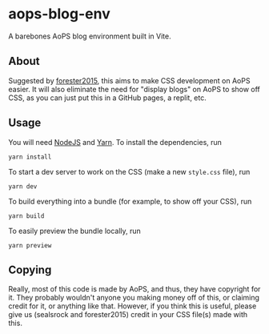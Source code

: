 # aops-blog-env

A barebones AoPS blog environment built in Vite.

## About

Suggested by [forester2015](https://artofproblemsolving.com/community/user/546163),
this aims to make CSS development on AoPS easier. It will also eliminate the need
for "display blogs" on AoPS to show off CSS, as you can just put this in a GitHub
pages, a replit, etc.

## Usage

You will need [NodeJS](https://nodejs.org/en/) and
[Yarn](https://www.npmjs.com/package/yarn). To install the dependencies, run

```
yarn install
```

To start a dev server to work on the CSS (make a new `style.css` file), run

```
yarn dev
```

To build everything into a bundle (for example, to show off your CSS), run

```
yarn build
```

To easily preview the bundle locally, run

```
yarn preview
```

## Copying

Really, most of this code is made by AoPS, and thus, they have copyright for it.
They probably wouldn't anyone you making money off of this, or claiming credit
for it, or anything like that. However, if you think this is useful, please give
us (sealsrock and forester2015) credit in your CSS file(s) made with this.
